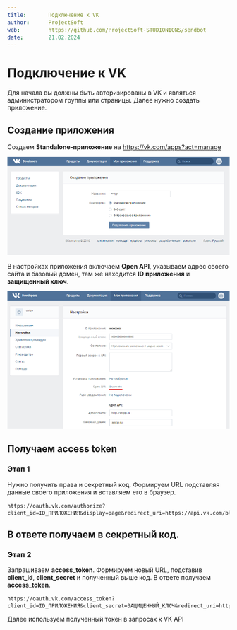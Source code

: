 ```yaml
---
title:       Подключение к VK
author:      ProjectSoft
web:         https://github.com/ProjectSoft-STUDIONIONS/sendbot
date:        21.02.2024
---
```

# Подключение к VK
 
Для начала вы должны быть авторизированы в VK и являться администратором группы или страницы. Далее нужно создать приложение.
 
## Создание приложения
Создаем **Standalone-приложение** на https://vk.com/apps?act=manage
 
![Создаем Standalone-приложение](0001.png)
 
В настройках приложения включаем **Open API**, указываем адрес своего сайта и базовый домен, там же находится **ID приложения** и **защищенный ключ**.

![включаем Open API](0002.png)
 
## Получаем access token
### Этап 1
 
Нужно получить права и секретный код. Формируем URL подставляя данные своего приложения и вставляем его в браузер.
```
https://oauth.vk.com/authorize?client_id=ID_ПРИЛОЖЕНИЯ&display=page&redirect_uri=https://api.vk.com/blank.html&scope=offline,wall,photos&response_type=code
```
## В ответе получаем в секретный код.
### Этап 2
 
Запрашиваем **access_token**. Формируем новый URL, подставив **client_id**, **client_secret** и полученный выше код. В ответе получаем **access_token**.
```
https://oauth.vk.com/access_token?client_id=ID_ПРИЛОЖЕНИЯ&client_secret=ЗАЩИЩЕННЫЙ_КЛЮЧ&redirect_uri=https://api.vk.com/blank.html&code=СЕКРЕТНЫЙ_КОД
```
Далее используем полученный токен в запросах к VK API